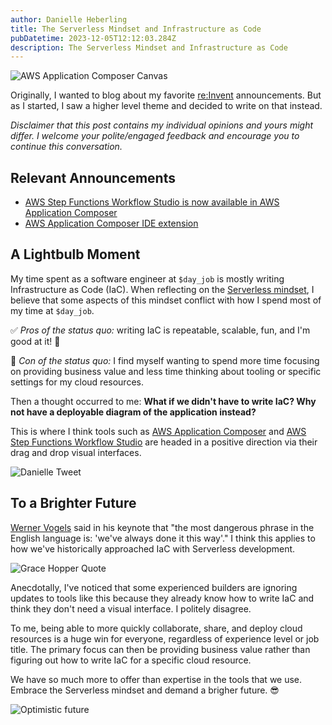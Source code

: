 ```yaml
---
author: Danielle Heberling
title: The Serverless Mindset and Infrastructure as Code
pubDatetime: 2023-12-05T12:12:03.284Z
description: The Serverless Mindset and Infrastructure as Code
---
```


![AWS Application Composer Canvas](/assets/app-composer-canvas.png)

Originally, I wanted to blog about my favorite [re:Invent](https://reinvent.awsevents.com/) announcements. But as I started, I saw a higher level theme and decided to write on that instead.

_Disclaimer that this post contains my individual opinions and yours might differ. I welcome your polite/engaged feedback and encourage you to continue this conversation._

## Relevant Announcements

- [AWS Step Functions Workflow Studio is now available in AWS Application Composer](https://aws.amazon.com/blogs/aws/aws-step-functions-workflow-studio-is-now-available-in-aws-application-composer/)
- [AWS Application Composer IDE extension](https://aws.amazon.com/blogs/aws/ide-extension-for-aws-application-composer-enhances-visual-modern-applications-development-with-ai-generated-iac/)

## A Lightbulb Moment

My time spent as a software engineer at `$day_job` is mostly writing Infrastructure as Code (IaC). When reflecting on the [Serverless mindset](https://ben11kehoe.medium.com/serverless-is-a-state-of-mind-717ef2088b42), I believe that some aspects of this mindset conflict with how I spend most of my time at `$day_job`.

✅ _Pros of the status quo:_ writing IaC is repeatable, scalable, fun, and I'm good at it! 🙂

🚫 _Con of the status quo:_ I find myself wanting to spend more time focusing on providing business value and less time thinking about tooling or specific settings for my cloud resources.

Then a thought occurred to me: **What if we didn't have to write IaC? Why not have a deployable diagram of the application instead?**

This is where I think tools such as [AWS Application Composer](https://aws.amazon.com/application-composer/) and [AWS Step Functions Workflow Studio](https://docs.aws.amazon.com/step-functions/latest/dg/workflow-studio.html) are headed in a positive direction via their drag and drop visual interfaces.

![Danielle Tweet](/assets/danielle-tweet.png)

## To a Brighter Future

[Werner Vogels](https://www.allthingsdistributed.com/about.html) said in his keynote that "the most dangerous phrase in the English language is: 'we've always done it this way'." I think this applies to how we've historically approached IaC with Serverless development.

![Grace Hopper Quote](/assets/hopper-quote.jpg)

Anecdotally, I've noticed that some experienced builders are ignoring updates to tools like this because they already know how to write IaC and think they don't need a visual interface. I politely disagree.

To me, being able to more quickly collaborate, share, and deploy cloud resources is a huge win for everyone, regardless of experience level or job title. The primary focus can then be providing business value rather than figuring out how to write IaC for a specific cloud resource.

We have so much more to offer than expertise in the tools that we use. Embrace the Serverless mindset and demand a brigher future. 😎

![Optimistic future](/assets/future.png)
